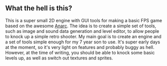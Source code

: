## What the hell is this?

This is a super small 2D engine with GUI tools for making a basic FPS game based on the awesome [Anarc](https://drummyfish.gitlab.io/anarch/).
The idea is to create a simple set of tools, such as image and sound data generation and level editor, to allow people to knock up a simple retro shooter.
My main goal is to create an engine and a set of tools simple enough for my 7 year son to use.
It's super early days at the moment, so it's very light on features and probably buggy as hell. However, at the time of writing, you should be able to knock some basic levels up, as well as switch out textures and sprites.